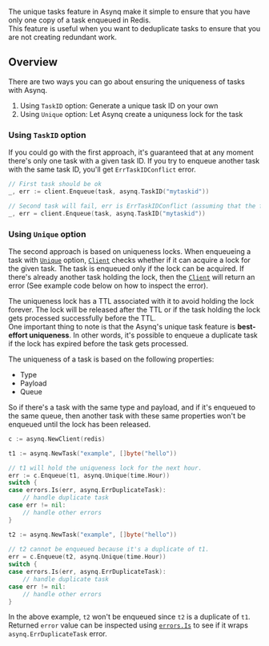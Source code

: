 The unique tasks feature in Asynq make it simple to ensure that you have only one copy of a task enqueued in Redis.  
This feature is useful when you want to deduplicate tasks to ensure that you are not creating redundant work.

## Overview

There are two ways you can go about ensuring the uniqueness of tasks with Asynq.
1. Using `TaskID` option: Generate a unique task ID on your own
2. Using `Unique` option: Let Asynq create a uniquness lock for the task


### Using `TaskID` option
If you could go with the first approach, it's guaranteed that at any moment there's only one task with a given task ID. If you try to enqueue another task with the same task ID, you'll get `ErrTaskIDConflict` error.

```go
// First task should be ok
_, err := client.Enqueue(task, asynq.TaskID("mytaskid"))

// Second task will fail, err is ErrTaskIDConflict (assuming that the first task didn't get processed yet)
_, err = client.Enqueue(task, asynq.TaskID("mytaskid"))
```

### Using `Unique` option
The second approach is based on uniqueness locks. When enqueueing a task with [`Unique`](https://pkg.go.dev/github.com/hibiken/asynq?tab=doc#Unique) option, [`Client`](https://pkg.go.dev/github.com/hibiken/asynq?tab=doc#Client) checks whether if it can acquire a lock for the given task. The task is enqueued only if the lock can be acquired. If there's already another task holding the lock, then the [`Client`](https://pkg.go.dev/github.com/hibiken/asynq?tab=doc#Client) will return an error (See example code below on how to inspect the error).

The uniqueness lock has a TTL associated with it to avoid holding the lock forever.
The lock will be released after the TTL or if the task holding the lock gets processed successfully before the TTL.  
One important thing to note is that the Asynq's unique task feature is **best-effort uniqueness**. In other words, it's possible to enqueue a duplicate task if the lock has expired before the task gets processed.

The uniqueness of a task is based on the following properties:

* Type 
* Payload
* Queue 

So if there's a task with the same type and payload, and if it's enqueued to the same queue, then another task with these same properties won't be enqueued until the lock has been released.

```go
c := asynq.NewClient(redis)

t1 := asynq.NewTask("example", []byte("hello"))

// t1 will hold the uniqueness lock for the next hour.
err := c.Enqueue(t1, asynq.Unique(time.Hour))
switch {
case errors.Is(err, asynq.ErrDuplicateTask):
    // handle duplicate task
case err != nil:
    // handle other errors
}

t2 := asynq.NewTask("example", []byte("hello"))
 
// t2 cannot be enqueued because it's a duplicate of t1.
err = c.Enqueue(t2, asynq.Unique(time.Hour))
switch {
case errors.Is(err, asynq.ErrDuplicateTask):
    // handle duplicate task
case err != nil:
    // handle other errors
}
```

In the above example, `t2` won't be enqueued since `t2` is a duplicate of `t1`.   
Returned `error` value can be inspected using [`errors.Is`](https://golang.org/pkg/errors/#Is) to see if it wraps `asynq.ErrDuplicateTask` error.



